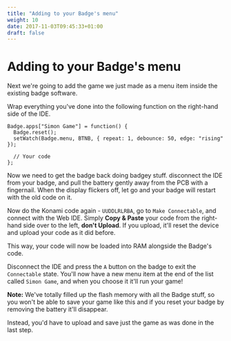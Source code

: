 ```yaml
---
title: "Adding to your Badge's menu"
weight: 10
date: 2017-11-03T09:45:33+01:00
draft: false
---
```


# Adding to your Badge's menu

Next we're going to add the game we just made as a menu item inside
the existing badge software.

Wrap everything you've done into the following function on the right-hand
side of the IDE.

```
Badge.apps["Simon Game"] = function() {
  Badge.reset();
  setWatch(Badge.menu, BTNB, { repeat: 1, debounce: 50, edge: "rising" });
  
  // Your code
};
```

Now we need to get the badge back doing badgey stuff. disconnect the IDE 
from your badge, and pull the battery gently away from the PCB with a 
fingernail. When the display flickers off, let go and your badge will 
restart with the old code on it.

Now do the Konami code again - `UUDDLRLRBA`, go to `Make Connectable`,
and connect with the Web IDE. Simply **Copy & Paste** your code from the
right-hand side over to the left, **don't Upload**. If you upload, it'll
reset the device and upload your code as it did before.

This way, your code will now be loaded into RAM alongside the Badge's code.

Disconnect the IDE and press the `A` button on the badge to exit the
`Connectable` state. You'll now have a new menu item at the end of the list 
called `Simon Game`, and when you choose it it'll run your game!

**Note:** We've totally filled up the flash memory with all the Badge stuff,
so you won't be able to save your game like this and if you reset your badge
by removing the battery it'll disappear.

Instead, you'd have to upload and save just the game as was done in the
last step.
